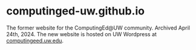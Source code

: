 # computinged-uw.github.io
The former website for the ComputingEd@UW community. Archived April 24th, 2024. The new website is hosted on UW Wordpress at [computingeed.uw.edu](https://computinged.uw.edu).
